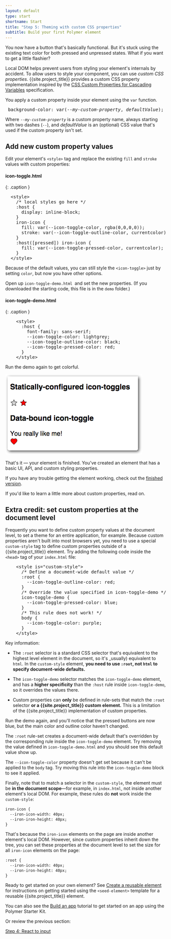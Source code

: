 ```yaml
---
layout: default
type: start
shortname: Start
title: "Step 5: Theming with custom CSS properties"
subtitle: Build your first Polymer element
---
```


<link rel="stylesheet" href="first-element.css">

You now have a button that's basically functional. But it's stuck using the
existing text color for both pressed and unpressed states. What if you want to
get a little flashier?

Local DOM helps prevent users from styling your element's internals by accident.
To allow users to style your component, you can use _custom CSS properties_. {{site.project_title}}
provides a custom CSS property implementation inspired by the
[CSS Custom Properties for Cascading Variables](http://www.w3.org/TR/css-variables/) specification.

You apply a custom property inside your element using the `var` function.


<pre class="prettyprint">
 background-color: var(<em>--my-custom-property</em>, <em>defaultValue</em>);
</pre>

Where <code>--<em>my-custom-property</em></code> is a custom property name, always starting with two dashes (`--`), and <em>defaultValue</em> is an (optional) CSS value that's used if the custom property isn't set.

## Add new custom property values

Edit your element's `<style>` tag and replace the existing `fill` and `stroke`
values with custom properties:

#### icon-toggle.html
{: .caption }


<pre class="prettyprint">
  &lt;style>
    /* local styles go here */
    :host {
      display: inline-block;
    }
    iron-icon {
      fill: var(--icon-toggle-color, rgba(0,0,0,0));
      stroke: var(--icon-toggle-outline-color, currentcolor);
    }
    :host([pressed]) iron-icon {
      fill: var(--icon-toggle-pressed-color, currentcolor);
    }
  &lt;/style>
</pre>

Because of the default values, you can still style the `<icon-toggle>` just by
setting `color`, but now you have other options.

Open up `icon-toggle-demo.html `and set the new properties. (If you downloaded
the starting code, this file is in the `demo` folder.)

#### icon-toggle-demo.html
{: .caption }


<pre class="prettyprint">
    &lt;style>
      :host {
        font-family: sans-serif;
        --icon-toggle-color: lightgrey;
        --icon-toggle-outline-color: black;
        --icon-toggle-pressed-color: red;
      }
    &lt;/style>
</pre>

Run the demo again to get colorful.



<img src="../../../images/first-element/toggles-styled.png" alt="Demo showing
icon toggles with star and heart icons. The heart icon is pressed and the text
above it reads, 'You really like me!'">

That's it — your element is finished. You've created an element that has a basic
UI, API, and custom styling properties.

If you have any trouble getting the element working, check out the
[finished version](https://github.com/googlecodelabs/polymer-first-elements/blob/master/icon-toggle-finished/icon-toggle.html).

If you'd like to learn a little more about custom properties, read on.

## Extra credit: set custom properties at the document level

Frequently you want to define custom property values at the document level, to
set a theme for an entire application, for example. Because custom properties
aren't built into most browsers yet, you need to use a special `custom-style`
tag to define custom properties outside of a {{site.project_title}} element. Try
adding the following code inside the `<head>` tag of your `index.html` file:

<pre class="prettyprint">
    &lt;style is="custom-style">
      /* Define a document-wide default value */
      :root {
        --icon-toggle-outline-color: red;
      }
      /* Override the value specified in icon-toggle-demo */
      icon-toggle-demo {
        --icon-toggle-pressed-color: blue;
      }
      /* This rule does not work! */
      body {
        --icon-toggle-color: purple;
      }
    &lt;/style>
</pre>

Key information:

*   The `:root` selector is a standard CSS selector that's equivalent to the
    highest level element in the document, so it's _usually) equivalent to `html`.
    In the `custom-style` element, **you need to use `:root`, not `html` to specify
    document-wide defaults.**

*   The `icon-toggle-demo` selector matches the `icon-toggle-demo` element, and
    has a **higher specificity** than the `:host` rule inside `icon-toggle-demo`,
    so it overrides the values there.

*   Custom properties can **only** be defined in rule-sets that match the `:root`
    selector **or a {{site.project_title}} custom element.** This is a limitation
    of the {{site.project_title}} implementation of custom properties.

Run the demo again, and you'll notice that the pressed buttons are now blue,
but the main color and outline color haven't changed.

The `:root` rule-set creates a document-wide default that's overridden by the
corresponding rule inside the `icon-toggle-demo` element. Try removing the value
defined in `icon-toggle-demo.html` and you should see this default value show up.

The `--icon-toggle-color` property doesn't get set because it can't be applied
to the `body` tag. Try moving this rule into the `icon-toggle-demo` block to see
it applied.

Finally, note that to match a selector in the `custom-style`, the element must
be **in the document scope**—for example, in `index.html`, not inside another
element's local DOM. For example, these rules do **not** work inside the
`custom-style`:

    iron-icon {
      --iron-icon-width: 40px;
      --iron-iron-height: 40px;
    }

That's because the `iron-icon` elements on the page are inside another element's
local DOM. However, since custom properties inherit down the tree, you can set
these properties at the document level to set the size for all `iron-icon`
elements on the page:

    :root {
      --iron-icon-width: 40px;
      --iron-iron-height: 40px;
    }

Ready to get started on your own element? See
[Create a reusable element](../reusableelements.html) for instructions on getting
started using the `<seed-element>` template for a reusable {{site.project_title}}
element.

You can also see the [Build an app](../psk/set-up.html)
tutorial to get started on an app using the Polymer Starter Kit.

Or review the previous section:

<div horizontal layout  class="stepnav">
  <a href="step-4.html">
    <paper-button raised><core-icon icon="arrow-back"></core-icon>Step 4: React to input</paper-button>
  </a>
</div>

